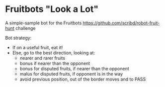 Fruitbots "Look a Lot"
======================

A simple-sample bot for the Fruitbots https://github.com/scribd/robot-fruit-hunt challenge

Bot strategy:
* If on a useful fruit, eat it!
* Else, go to the best direction, looking at:
  * nearer and rarer fruits
  * bonus if nearer than the opponent
  * bonus for disputed fruits, if nearer than the opponent
  * malus for disputed fruits, if opponent is in the way
  * avoid previous position, out of the border moves and to PASS
